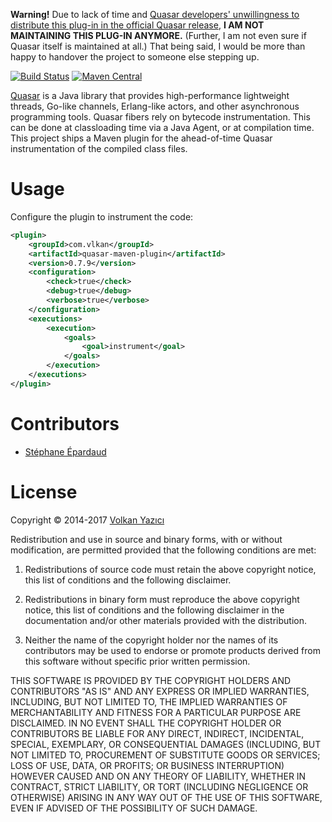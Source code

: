 **Warning!** Due to lack of time and [Quasar developers' unwillingness to
distribute this plug-in in the official Quasar release](https://groups.google.com/d/msg/quasar-pulsar-user/GzvktONJkpY/t1_MmdcLAgAJ),
**I AM NOT MAINTAINING THIS PLUG-IN ANYMORE.** (Further, I am not even sure if
Quasar itself is maintained at all.) That being said, I would be more than happy
to handover the project to someone else stepping up.

[![Build Status](https://secure.travis-ci.org/vy/quasar-maven-plugin.svg)](http://travis-ci.org/vy/quasar-maven-plugin)
[![Maven Central](https://img.shields.io/maven-central/v/com.vlkan/quasar-maven-plugin.svg)](https://search.maven.org/#search%7Cga%7C1%7Ca%3A%22quasar-maven-plugin%22)

[Quasar](http://docs.paralleluniverse.co/quasar/) is a Java library that
provides high-performance lightweight threads, Go-like channels, Erlang-like
actors, and other asynchronous programming tools. Quasar fibers rely on bytecode
instrumentation. This can be done at classloading time via a Java Agent, or at
compilation time. This project ships a Maven plugin for the ahead-of-time Quasar
instrumentation of the compiled class files.

Usage
=====

Configure the plugin to instrument the code:

```xml
<plugin>
    <groupId>com.vlkan</groupId>
    <artifactId>quasar-maven-plugin</artifactId>
    <version>0.7.9</version>
    <configuration>
        <check>true</check>
        <debug>true</debug>
        <verbose>true</verbose>
    </configuration>
    <executions>
        <execution>
            <goals>
                <goal>instrument</goal>
            </goals>
        </execution>
    </executions>
</plugin>
```

Contributors
============

- [Stéphane Épardaud](https://github.com/FroMage)

License
=======

Copyright &copy; 2014-2017 [Volkan Yazıcı](http://vlkan.com/)

Redistribution and use in source and binary forms, with or without
modification, are permitted provided that the following conditions
are met:

1. Redistributions of source code must retain the above copyright
   notice, this list of conditions and the following disclaimer.

2. Redistributions in binary form must reproduce the above copyright
   notice, this list of conditions and the following disclaimer in
   the documentation and/or other materials provided with the distribution.

3. Neither the name of the copyright holder nor the names of its
   contributors may be used to endorse or promote products derived from
   this software without specific prior written permission.

THIS SOFTWARE IS PROVIDED BY THE COPYRIGHT HOLDERS AND CONTRIBUTORS "AS IS"
AND ANY EXPRESS OR IMPLIED WARRANTIES, INCLUDING, BUT NOT LIMITED TO, THE
IMPLIED WARRANTIES OF MERCHANTABILITY AND FITNESS FOR A PARTICULAR PURPOSE
ARE DISCLAIMED. IN NO EVENT SHALL THE COPYRIGHT HOLDER OR CONTRIBUTORS BE
LIABLE FOR ANY DIRECT, INDIRECT, INCIDENTAL, SPECIAL, EXEMPLARY, OR
CONSEQUENTIAL DAMAGES (INCLUDING, BUT NOT LIMITED TO, PROCUREMENT OF
SUBSTITUTE GOODS OR SERVICES; LOSS OF USE, DATA, OR PROFITS; OR BUSINESS
INTERRUPTION) HOWEVER CAUSED AND ON ANY THEORY OF LIABILITY, WHETHER IN
CONTRACT, STRICT LIABILITY, OR TORT (INCLUDING NEGLIGENCE OR OTHERWISE)
ARISING IN ANY WAY OUT OF THE USE OF THIS SOFTWARE, EVEN IF ADVISED OF
THE POSSIBILITY OF SUCH DAMAGE.
